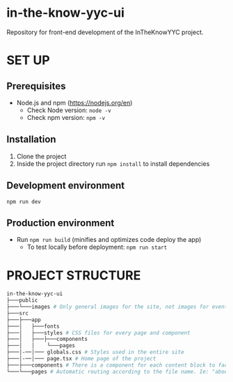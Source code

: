 # in-the-know-yyc-ui
Repository for front-end development of the InTheKnowYYC project.

# SET UP

## Prerequisites
* Node.js and npm (https://nodejs.org/en)
    * Check Node version: `node -v` 
    * Check npm version: `npm -v` 

## Installation
1. Clone the project
2. Inside the project directory run `npm install` to install dependencies

## Development environment
`npm run dev`

## Production environment
* Run `npm run build` (minifies and optimizes code deploy the app)
    * To test locally before deployment: `npm run start`

# PROJECT STRUCTURE

```BASH
in-the-know-yyc-ui
├───public
├───└───images # Only general images for the site, not images for events uploaded by API
├───src
├───├───app
├───│   ├───fonts
├───│   ├───styles # CSS files for every page and component
├───│   ├───├───components
├───│   │    └───pages
├───│-──│─── globals.css # Styles used in the entire site
├───│-──│─── page.tsx # Home page of the project
├───├───components # There is a component for each content block to facilitate reuse
└───└───pages # Automatic routing according to the file name. Ie: "about.js" will be accessed by [www.intheknowyyc.com/about]
```
